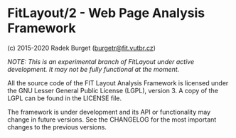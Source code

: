 FitLayout/2 - Web Page Analysis Framework
==========================================

(c) 2015-2020 Radek Burget (burgetr@fit.vutbr.cz)

*NOTE: This is an experimental branch of FitLayout under active development. It may not be fully functional at the moment.* 

All the source code of the FIT Layout Analysis Framework is licensed under the GNU Lesser General
Public License (LGPL), version 3. A copy of the LGPL can be found 
in the LICENSE file.

The framework is under development and its API or functionality may change in future versions.
See the CHANGELOG for the most important changes to the previous versions.
